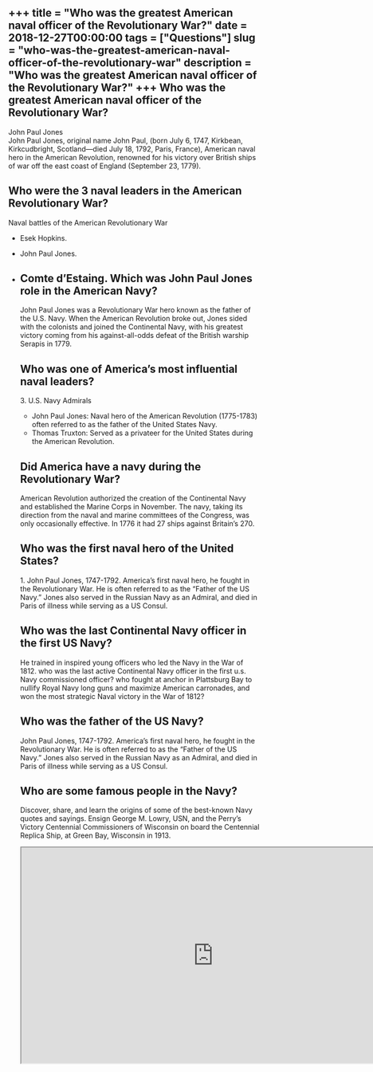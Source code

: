 +++
title = "Who was the greatest American naval officer of the Revolutionary War?"
date = 2018-12-27T00:00:00
tags = ["Questions"]
slug = "who-was-the-greatest-american-naval-officer-of-the-revolutionary-war"
description = "Who was the greatest American naval officer of the Revolutionary War?"
+++
Who was the greatest American naval officer of the Revolutionary War?
---------------------------------------------------------------------

John Paul Jones  
John Paul Jones, original name John Paul, (born July 6, 1747, Kirkbean, Kirkcudbright, Scotland—died July 18, 1792, Paris, France), American naval hero in the American Revolution, renowned for his victory over British ships of war off the east coast of England (September 23, 1779).

Who were the 3 naval leaders in the American Revolutionary War?
---------------------------------------------------------------

Naval battles of the American Revolutionary War

- Esek Hopkins.
- John Paul Jones.
- Comte d’Estaing. Which was John Paul Jones role in the American Navy?
    ----------------------------------------------------
    
    John Paul Jones was a Revolutionary War hero known as the father of the U.S. Navy. When the American Revolution broke out, Jones sided with the colonists and joined the Continental Navy, with his greatest victory coming from his against-all-odds defeat of the British warship Serapis in 1779.
    
    Who was one of America’s most influential naval leaders?
    --------------------------------------------------------
    
    3\. U.S. Navy Admirals
    
    
    - John Paul Jones: Naval hero of the American Revolution (1775-1783) often referred to as the father of the United States Navy.
    - Thomas Truxton: Served as a privateer for the United States during the American Revolution.
    
    Did America have a navy during the Revolutionary War?
    -----------------------------------------------------
    
    American Revolution authorized the creation of the Continental Navy and established the Marine Corps in November. The navy, taking its direction from the naval and marine committees of the Congress, was only occasionally effective. In 1776 it had 27 ships against Britain’s 270.
    
    Who was the first naval hero of the United States?
    --------------------------------------------------
    
    1\. John Paul Jones, 1747-1792. America’s first naval hero, he fought in the Revolutionary War. He is often referred to as the “Father of the US Navy.” Jones also served in the Russian Navy as an Admiral, and died in Paris of illness while serving as a US Consul.
    
    Who was the last Continental Navy officer in the first US Navy?
    ---------------------------------------------------------------
    
    He trained in inspired young officers who led the Navy in the War of 1812. who was the last active Continental Navy officer in the first u.s. Navy commissioned officer? who fought at anchor in Plattsburg Bay to nullify Royal Navy long guns and maximize American carronades, and won the most strategic Naval victory in the War of 1812?
    
    Who was the father of the US Navy?
    ----------------------------------
    
    John Paul Jones, 1747-1792. America’s first naval hero, he fought in the Revolutionary War. He is often referred to as the “Father of the US Navy.” Jones also served in the Russian Navy as an Admiral, and died in Paris of illness while serving as a US Consul.
    
    Who are some famous people in the Navy?
    ---------------------------------------
    
    Discover, share, and learn the origins of some of the best-known Navy quotes and sayings. Ensign George M. Lowry, USN, and the Perry’s Victory Centennial Commissioners of Wisconsin on board the Centennial Replica Ship, at Green Bay, Wisconsin in 1913.
    
    <iframe allow="accelerometer; autoplay; clipboard-write; encrypted-media; gyroscope; picture-in-picture" allowfullscreen="" class="__youtube_prefs__  epyt-is-override  no-lazyload" data-no-lazy="1" data-origheight="433" data-origwidth="770" data-skipgform_ajax_framebjll="" height="433" id="_ytid_73961" loading="lazy" src="https://www.youtube.com/embed/gzALIXcY4pg?enablejsapi=1&autoplay=0&cc_load_policy=0&cc_lang_pref=&iv_load_policy=1&loop=0&modestbranding=0&rel=1&fs=1&playsinline=0&autohide=2&theme=dark&color=red&controls=1&" title="YouTube player" width="770"></iframe>